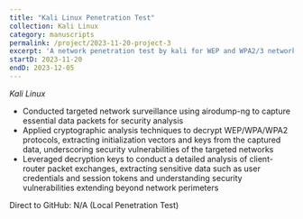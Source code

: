 ```yaml
---
title: "Kali Linux Penetration Test"
collection: Kali Linux
category: manuscripts
permalink: /project/2023-11-20-project-3
excerpt: 'A network penetration test by kali for WEP and WPA2/3 network analysis'
startD: 2023-11-20
endD: 2023-12-05
---
```


<i>Kali Linux</i>
  *  Conducted targeted network surveillance using airodump-ng to capture essential data packets for security analysis
  *  Applied cryptographic analysis techniques to decrypt WEP/WPA/WPA2 protocols, extracting initialization vectors and keys from the captured data, underscoring security vulnerabilities of the targeted networks
  *  Leveraged decryption keys to conduct a detailed analysis of client-router packet exchanges, extracting sensitive data such as user credentials and session tokens and understanding security vulnerabilities extending beyond network perimeters

Direct to GitHub: N/A (Local Penetration Test)